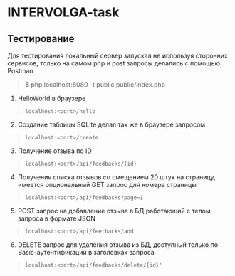 # INTERVOLGA-task

## Тестирование
Для тестирования локальный сервер запускал не используя сторонних сервисов, только на самом php и post запросы делались с помощью Postman
> $ php localhost:8080 -t public public/index.php
1. HelloWorld в браузере
>     localhost:<port>/hello
2. Создание таблицы SQLite делал так же в браузере запросом
>     localhost:<port>/create

  3. Получение отзыва по ID
  >     localhost:<port>/api/feedbacks/{id}
  4. Получения списка отзывов со смещением 20 штук на страницу, имеется опциональный GET запрос для номера страницы
  >     localhost:<port>/api/feedbacks?page=1
  5. POST запрос на добавление отзыва в БД работающий с телом запроса в формате JSON
  >     localhost:<port>/api/feetbacks/add
  6. DELETE запрос для удаления отзыва из БД, доступный только по Basic-аутентификации в заголовках запроса
  >     localhost:<port>/api/feedbacks/delete/{id}'

